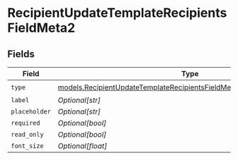 # RecipientUpdateTemplateRecipientsFieldMeta2


## Fields

| Field                                                                                                                                                      | Type                                                                                                                                                       | Required                                                                                                                                                   | Description                                                                                                                                                |
| ---------------------------------------------------------------------------------------------------------------------------------------------------------- | ---------------------------------------------------------------------------------------------------------------------------------------------------------- | ---------------------------------------------------------------------------------------------------------------------------------------------------------- | ---------------------------------------------------------------------------------------------------------------------------------------------------------- |
| `type`                                                                                                                                                     | [models.RecipientUpdateTemplateRecipientsFieldMetaTemplatesRecipientsType](../models/recipientupdatetemplaterecipientsfieldmetatemplatesrecipientstype.md) | :heavy_check_mark:                                                                                                                                         | N/A                                                                                                                                                        |
| `label`                                                                                                                                                    | *Optional[str]*                                                                                                                                            | :heavy_minus_sign:                                                                                                                                         | N/A                                                                                                                                                        |
| `placeholder`                                                                                                                                              | *Optional[str]*                                                                                                                                            | :heavy_minus_sign:                                                                                                                                         | N/A                                                                                                                                                        |
| `required`                                                                                                                                                 | *Optional[bool]*                                                                                                                                           | :heavy_minus_sign:                                                                                                                                         | N/A                                                                                                                                                        |
| `read_only`                                                                                                                                                | *Optional[bool]*                                                                                                                                           | :heavy_minus_sign:                                                                                                                                         | N/A                                                                                                                                                        |
| `font_size`                                                                                                                                                | *Optional[float]*                                                                                                                                          | :heavy_minus_sign:                                                                                                                                         | N/A                                                                                                                                                        |
